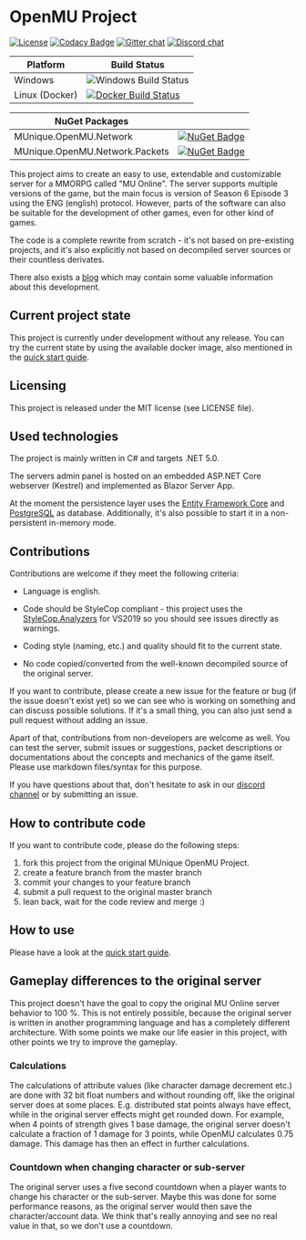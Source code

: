 # OpenMU Project

[![License](https://img.shields.io/badge/license-MIT-blue.svg)](LICENSE)
[![Codacy Badge](https://app.codacy.com/project/badge/Grade/d0f57e29e7524dadb677561389256d8b)](https://www.codacy.com/gh/MUnique/OpenMU/dashboard?utm_source=github.com&amp;utm_medium=referral&amp;utm_content=MUnique/OpenMU&amp;utm_campaign=Badge_Grade)
[![Gitter chat](https://badges.gitter.im/OpenMU-Project/gitter.svg)](https://gitter.im/OpenMU-Project/Lobby)
[![Discord chat](https://img.shields.io/discord/669595902750490698?logo=discord)](https://discord.gg/2u5Agkd)

| Platform       |Build Status          |
|----------------|----------------------|
| Windows        | ![Windows Build Status](https://dev.azure.com/MUnique/OpenMU/_apis/build/status/MUnique.OpenMU?branchName=master) |
| Linux (Docker) | [![Docker Build Status](https://dev.azure.com/MUnique/OpenMU/_apis/build/status/MUnique.OpenMU%20Docker?branchName=master)](https://hub.docker.com/r/munique/openmu)  |

| NuGet Packages |   |
|----------------|---|
| MUnique.OpenMU.Network | [![NuGet Badge](https://img.shields.io/nuget/v/MUnique.OpenMU.Network)](https://www.nuget.org/packages/MUnique.OpenMU.Network/) |
| MUnique.OpenMU.Network.Packets | [![NuGet Badge](https://img.shields.io/nuget/v/MUnique.OpenMU.Network.Packets)](https://www.nuget.org/packages/MUnique.OpenMU.Network.Packets/) |

This project aims to create an easy to use, extendable and customizable server
for a MMORPG called "MU Online".
The server supports multiple versions of the game, but the main focus is
version of Season 6 Episode 3 using the ENG (english) protocol.
However, parts of the software can also be suitable for the development of
other games, even for other kind of games.

The code is a complete rewrite from scratch - it's not based on pre-existing
projects, and it's also explicitly not based on decompiled server sources or
their countless derivates.

There also exists a [blog](https://munique.net) which may contain some valuable
information about this development.

## Current project state

This project is currently under development without any release.
You can try the current state by using the available docker image, also
mentioned in the [quick start guide](QuickStart.md).

## Licensing

This project is released under the MIT license (see LICENSE file).

## Used technologies

The project is mainly written in C# and targets .NET 5.0.

The servers admin panel is hosted on an embedded ASP.NET Core webserver (Kestrel)
and implemented as Blazor Server App.

At the moment the persistence layer uses the [Entity Framework Core](https://github.com/aspnet/EntityFrameworkCore)
and [PostgreSQL](https://www.postgresql.org) as database. Additionally, it's
also possible to start it in a non-persistent in-memory mode.

## Contributions

Contributions are welcome if they meet the following criteria:

* Language is english.

* Code should be StyleCop compliant - this project uses the [StyleCop.Analyzers](https://www.nuget.org/packages/StyleCop.Analyzers/)
  for VS2019 so you should see issues directly as warnings.

* Coding style (naming, etc.) and quality should fit to the current state.

* No code copied/converted from the well-known decompiled source of the
    original server.

If you want to contribute, please create a new issue for the feature or bug (if
the issue doesn't exist yet) so we can see who is working on something and can
discuss possible solutions. If it's a small thing, you can also just send a
pull request without adding an issue.

Apart of that, contributions from non-developers are welcome as well. You can
test the server, submit issues or suggestions, packet descriptions or
documentations about the concepts and mechanics of the game itself. Please use
markdown files/syntax for this purpose.

If you have questions about that, don't hesitate to ask in our [discord channel](https://discord.gg/2u5Agkd)
or by submitting an issue.

## How to contribute code

If you want to contribute code, please do the following steps:

1. fork this project from the original MUnique OpenMU Project.
2. create a feature branch from the master branch
3. commit your changes to your feature branch
4. submit a pull request to the original master branch
5. lean back, wait for the code review and merge :)

## How to use

Please have a look at the [quick start guide](QuickStart.md).

## Gameplay differences to the original server

This project doesn't have the goal to copy the original MU Online server
behavior to 100 %. This is not entirely possible, because the original server
is written in another programming language and has a completely different
architecture.
With some points we make our life easier in this project, with other points we
try to improve the gameplay.

### Calculations

The calculations of attribute values (like character damage decrement etc.) are
done with 32 bit float numbers and without rounding off, like the original
server does at some places.
E.g. distributed stat points always have effect, while in the original server
effects might get rounded down. For example, when 4 points of strength gives 1
base damage, the original server doesn't calculate a fraction of 1 damage for
3 points, while OpenMU calculates 0.75 damage. This damage
has then an effect in further calculations.

### Countdown when changing character or sub-server

The original server uses a five second countdown when a player wants to change
his character or the sub-server. Maybe this was done for some performance
reasons, as the original server would then save the character/account data.
We think that's really annoying and see no real value in that, so we don't use
a countdown.
